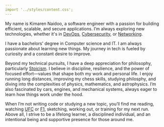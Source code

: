 ```yaml
---
import '../styles/content.css';
---
```


<div class="content">
    <p>My name is Kimaren Naidoo, a software engineer with a passion for building efficient, scalable, and secure applications. I’m always exploring new technologies, whether it's in <a target="_blank" href="https://en.wikipedia.org/wiki/DevOps">DevOps</a>, <a target="_blank" href="https://simple.wikipedia.org/wiki/Cybersecurity">Cybersecurity</a>, or <a target="_blank" href="https://en.wikipedia.org/wiki/Computer_network">Networking</a>.</p>
    <p>I have a bachelors' degree in Computer science and IT. I am always passionate about learning new things. My journey in tech is fueled by curiosity and a constant desire to improve.</p>
    <p>Beyond my technical pursuits, I have a deep appreciation for philosophy, particularly <a target="_blank" href="https://en.wikipedia.org/wiki/Stoicism">Stoicism</a>. I believe in discipline, resilience, and the power of focused effort—values that shape both my work and personal life. I enjoy running long distances, improving my chess skills, studying philosphy, and diving into the complexities of physics, mathematics, and astrophysics. I’m also fascinated by cars, engines, and mechanical systems, always eager to learn how things work under the hood.</p>
    <p>When I’m not writing code or studying a new topic, you’ll find me reading, watching <a target="_blank" href="https://en.wikipedia.org/wiki/Ultimate_Fighting_Championship">UFC</a> or <a target="_blank" href="https://en.wikipedia.org/wiki/Formula_One">F1</a>, sketching, working out, or training for my next run. Above all, I strive to be a lifelong learner, a disciplined individual, and an intentional being and supportive presence for those around me.</p>

    
</div>



